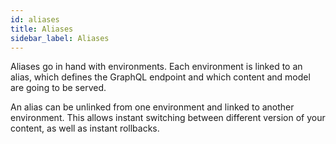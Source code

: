 ```yaml
---
id: aliases
title: Aliases
sidebar_label: Aliases
---
```


Aliases go in hand with environments. Each environment is linked to an alias, which defines the GraphQL endpoint and which content and model are going to be served.

An alias can be unlinked from one environment and linked to another environment. This allows instant switching between different version of your content, as well as instant rollbacks.
